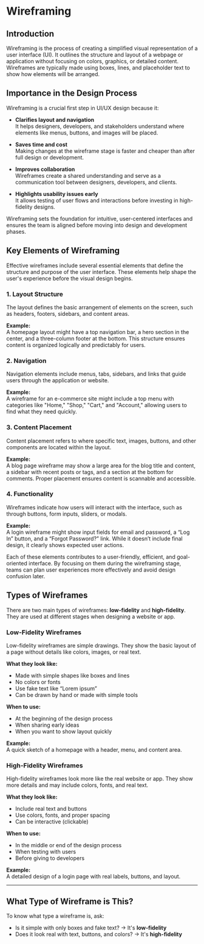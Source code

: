 # Wireframing

## Introduction

Wireframing is the process of creating a simplified visual representation of a user interface (UI). It outlines the structure and layout of a webpage or application without focusing on colors, graphics, or detailed content. Wireframes are typically made using boxes, lines, and placeholder text to show how elements will be arranged.

## Importance in the Design Process

Wireframing is a crucial first step in UI/UX design because it:

- **Clarifies layout and navigation**  
  It helps designers, developers, and stakeholders understand where elements like menus, buttons, and images will be placed.

- **Saves time and cost**  
  Making changes at the wireframe stage is faster and cheaper than after full design or development.

- **Improves collaboration**  
  Wireframes create a shared understanding and serve as a communication tool between designers, developers, and clients.

- **Highlights usability issues early**  
  It allows testing of user flows and interactions before investing in high-fidelity designs.

Wireframing sets the foundation for intuitive, user-centered interfaces and ensures the team is aligned before moving into design and development phases.


## Key Elements of Wireframing

Effective wireframes include several essential elements that define the structure and purpose of the user interface. These elements help shape the user's experience before the visual design begins.

### 1. Layout Structure  
The layout defines the basic arrangement of elements on the screen, such as headers, footers, sidebars, and content areas.

**Example:**  
A homepage layout might have a top navigation bar, a hero section in the center, and a three-column footer at the bottom. This structure ensures content is organized logically and predictably for users.

### 2. Navigation  
Navigation elements include menus, tabs, sidebars, and links that guide users through the application or website.

**Example:**  
A wireframe for an e-commerce site might include a top menu with categories like "Home," "Shop," "Cart," and "Account," allowing users to find what they need quickly.

### 3. Content Placement  
Content placement refers to where specific text, images, buttons, and other components are located within the layout.

**Example:**  
A blog page wireframe may show a large area for the blog title and content, a sidebar with recent posts or tags, and a section at the bottom for comments. Proper placement ensures content is scannable and accessible.

### 4. Functionality  
Wireframes indicate how users will interact with the interface, such as through buttons, form inputs, sliders, or modals.

**Example:**  
A login wireframe might show input fields for email and password, a “Log In” button, and a “Forgot Password?” link. While it doesn’t include final design, it clearly shows expected user actions.

Each of these elements contributes to a user-friendly, efficient, and goal-oriented interface. By focusing on them during the wireframing stage, teams can plan user experiences more effectively and avoid design confusion later.

## Types of Wireframes

There are two main types of wireframes: **low-fidelity** and **high-fidelity**. They are used at different stages when designing a website or app.

### Low-Fidelity Wireframes

Low-fidelity wireframes are simple drawings. They show the basic layout of a page without details like colors, images, or real text.

**What they look like:**
- Made with simple shapes like boxes and lines
- No colors or fonts
- Use fake text like “Lorem ipsum”
- Can be drawn by hand or made with simple tools

**When to use:**
- At the beginning of the design process
- When sharing early ideas
- When you want to show layout quickly

**Example:**  
A quick sketch of a homepage with a header, menu, and content area.

### High-Fidelity Wireframes

High-fidelity wireframes look more like the real website or app. They show more details and may include colors, fonts, and real text.

**What they look like:**
- Include real text and buttons
- Use colors, fonts, and proper spacing
- Can be interactive (clickable)

**When to use:**
- In the middle or end of the design process
- When testing with users
- Before giving to developers

**Example:**  
A detailed design of a login page with real labels, buttons, and layout.

---

## What Type of Wireframe is This?

To know what type a wireframe is, ask:

- Is it simple with only boxes and fake text? → It's **low-fidelity**
- Does it look real with text, buttons, and colors? → It's **high-fidelity**

